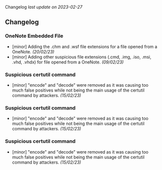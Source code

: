 Changelog _last update on 2023-02-27_

## Changelog
### OneNote Embedded File
  - [minor] Adding the .chm and .wsf file extensions for a file opened from a OneNote. _(20/02/23)_
  - [minor] Adding other suspicious file extensions (.cmd, .img, .iso, .msi, .vhd, .vhdx) for file opened from a OneNote. _(09/02/23)_
### Suspicious certutil command
  - [minor] "encode" and "decode" were removed as it was causing too much false positives while not being the main usage of the certutil command by attackers. _(15/02/23)_
### Suspicious certutil command
  - [minor] "encode" and "decode" were removed as it was causing too much false positives while not being the main usage of the certutil command by attackers. _(15/02/23)_
### Suspicious certutil command
  - [minor] "encode" and "decode" were removed as it was causing too much false positives while not being the main usage of the certutil command by attackers. _(15/02/23)_